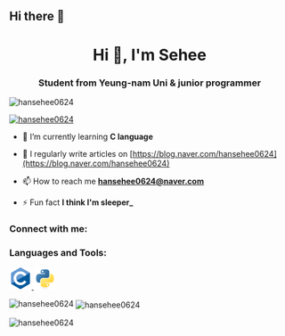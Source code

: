 ## Hi there 👋

<h1 align="center">Hi 👋, I'm Sehee</h1>
<h3 align="center">Student from Yeung-nam Uni & junior programmer</h3>

<p align="left"> <img src="https://komarev.com/ghpvc/?username=hansehee0624&label=Profile%20views&color=0e75b6&style=flat" alt="hansehee0624" /> </p>

<p align="left"> <a href="https://github.com/ryo-ma/github-profile-trophy"><img src="https://github-profile-trophy.vercel.app/?username=hansehee0624" alt="hansehee0624" /></a> </p>

- 🌱 I’m currently learning **C language**

- 📝 I regularly write articles on [https://blog.naver.com/hansehee0624](https://blog.naver.com/hansehee0624)

- 📫 How to reach me **hansehee0624@naver.com**

- ⚡ Fun fact **I think I'm sleeper_**

<h3 align="left">Connect with me:</h3>
<p align="left">
</p>

<h3 align="left">Languages and Tools:</h3>
<p align="left"> <a href="https://www.cprogramming.com/" target="_blank" rel="noreferrer"> <img src="https://raw.githubusercontent.com/devicons/devicon/master/icons/c/c-original.svg" alt="c" width="40" height="40"/> </a> <a href="https://www.python.org" target="_blank" rel="noreferrer"> <img src="https://raw.githubusercontent.com/devicons/devicon/master/icons/python/python-original.svg" alt="python" width="40" height="40"/> </a> </p>

<p><img align="left" src="https://github-readme-stats.vercel.app/api/top-langs?username=hansehee0624&show_icons=true&locale=en&layout=compact" alt="hansehee0624" /></p>

<p>&nbsp;<img align="center" src="https://github-readme-stats.vercel.app/api?username=hansehee0624&show_icons=true&locale=en" alt="hansehee0624" /></p>

<p><img align="center" src="https://github-readme-streak-stats.herokuapp.com/?user=hansehee0624&" alt="hansehee0624" /></p>
